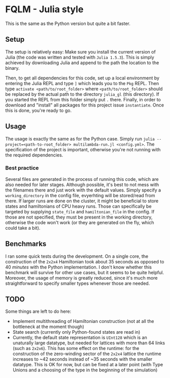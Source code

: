 FQLM - Julia style
===================
This is the same as the Python version but quite a bit faster.

## Setup
The setup is relatively easy: Make sure you install the current version of Julia (the code was written and tested with `Julia 1.5.3`). This is simply achieved by downloading Julia and append to the path the location to the binary.

Then, to get all dependencies for this code, set up a local environment by entering the Julia REPL and type `]` which leads you to the  `Pkg` REPL. Then type `activate <path/to/root_folder>` where `<path/to/root_folder>` should be replaced by the actual path to the directory `julia_gl` (this directory). If you started the REPL from this folder simply put `.` there. Finally, in order to download and "install" all packages for this project issue `instantiate`. Once this is done, you're ready to go.


## Usage
The usage is exactly the same as for the Python case. Simply run `julia --project=<path-to-root_folder> multilambda-run.jl <config.yml>`. The specification of the project is important, otherwise you're not running with the required dependencies.

### Best practice
Several files are generated in the process of running this code, which are also needed for later stages. Although possible, it's best to not mess with the filenames there and just work with the default values. Simply specify a `working_directory` in the config file, evyerhting will be stored/read from there.
If larger runs are done on the cluster, it might be beneficial to store states and hamiltonians of CPU heavy runs. Those can specifically be targeted by supplying `state_file` and `hamiltonian_file` in the config. If those are not specified, they must be present in the working directory, otherwise the code won't work (or they are generated on the fly, which could take a bit).

## Benchmarks
I ran some quick tests during the development. On a single core, the construction of the `2x2x4` Hamiltonian took about 35 seconds as opposed to 40 *minutes* with the Python implementation. I don't know whether this benchmark will survive for other use cases, but it seems to be quite helpful.
Moreover, the usage of memory is greatly reduced, since it's much more straightforward to specify smaller types whenever those are needed.


## TODO
Some things are left to do here:
- Implement multithreading of Hamiltonian construction (not at all the bottleneck at the moment though)
- State search (currently only Python-found states are read in)
- Currently, the default state representation is `UInt128` which is an unaturally large datatype, but needed for lattices with more than 64 links (such as `2x2x6`). This has some effect on the runtime: for the construction of the zero-winding sector of the `2x2x4` lattice the runtime increases to ~42 seconds instead of ~35 seconds with the smaller datatype. This is OK for now, but can be fixed at a later point (with Type Unions and a choosing of the type in the beginning of the simulation)
